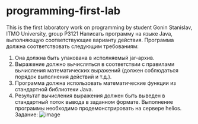 # programming-first-lab
This is the first laboratory work on programming by student Gonin Stanislav, ITMO University, group P3121
Написать программу на языке Java, выполняющую соответствующие варианту действия. Программа должна соответствовать следующим требованиям:
1. Она должна быть упакована в исполняемый jar-архив.
2. Выражение должно вычисляться в соответствии с правилами вычисления математических выражений (должен соблюдаться порядок выполнения действий и т.д.).
3. Программа должна использовать математические функции из стандартной библиотеки Java.
4. Результат вычисления выражения должен быть выведен в стандартный поток вывода в заданном формате.
Выполнение программы необходимо продемонстрировать на сервере helios.
Задание:
![image](https://user-images.githubusercontent.com/45516197/193952186-71016e8d-8d4e-4fca-b77a-b6a93a74f818.png)
